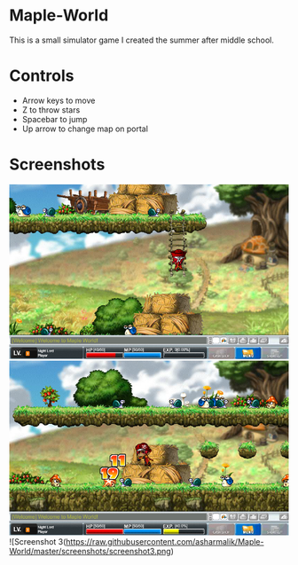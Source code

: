 Maple-World
===========

This is a small simulator game I created the summer after middle school.

Controls
===========
- Arrow keys to move
- Z to throw stars
- Spacebar to jump
- Up arrow to change map on portal

Screenshots
===========

![Screenshot 1](https://raw.githubusercontent.com/asharmalik/Maple-World/master/screenshots/screenshot1.png)
![Screenshot 2](https://raw.githubusercontent.com/asharmalik/Maple-World/master/screenshots/screenshot2.png)
![Screenshot 3(https://raw.githubusercontent.com/asharmalik/Maple-World/master/screenshots/screenshot3.png)